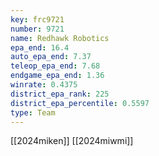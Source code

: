 ```yaml
---
key: frc9721
number: 9721
name: Redhawk Robotics
epa_end: 16.4
auto_epa_end: 7.37
teleop_epa_end: 7.68
endgame_epa_end: 1.36
winrate: 0.4375
district_epa_rank: 225
district_epa_percentile: 0.5597
type: Team
---
```

[[2024miken]]
[[2024miwmi]]
